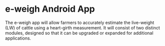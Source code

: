 # e-weigh Android App

The e-weigh app will allow farmers to accurately estimate the live-weight (LW) of cattle using a 
heart-girth measurement. It will consist of two distinct modules, designed so that it can be 
upgraded or expanded for additional applications.
